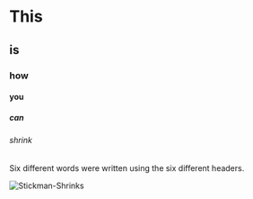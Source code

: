 # This
## is
### how
#### you
##### can
###### shrink

Six different words were written using the six different headers.

![Stickman-Shrinks](https://github.com/user-attachments/assets/f89def66-e372-448b-8c2d-01f3f13819e2)

